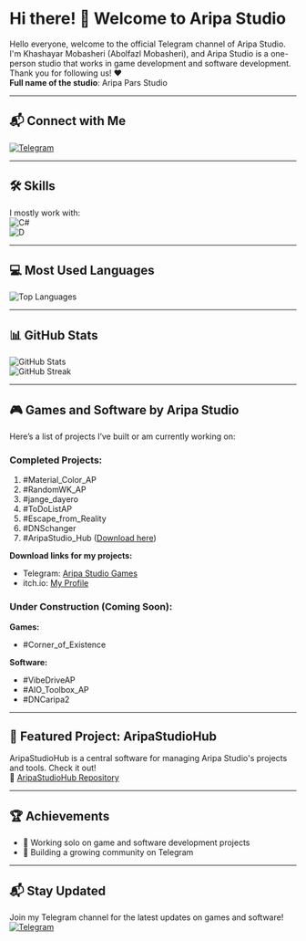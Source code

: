 # Hi there! 👋 Welcome to Aripa Studio

Hello everyone, welcome to the official Telegram channel of Aripa Studio. I'm Khashayar Mobasheri (Abolfazl Mobasheri), and Aripa Studio is a one-person studio that works in game development and software development. Thank you for following us! ❤️  
**Full name of the studio**: Aripa Pars Studio  

---

## 📬 Connect with Me  
[![Telegram](https://img.shields.io/badge/Telegram-Join%20Channel-2CA5E0?style=flat-square&logo=telegram&logoColor=white)](https://t.me/AripaStudio)

---

## 🛠️ Skills  
I mostly work with:  
![C#](https://img.shields.io/badge/C%23-239120?style=flat-square&logo=c-sharp&logoColor=white)  
![D](https://img.shields.io/badge/D-007A7A?style=flat-square&logo=d&logoColor=white)  

---

## 💻 Most Used Languages  
![Top Languages](https://github-readme-stats.vercel.app/api/top-langs/?username=AripaStudio&layout=compact&theme=radical)

---

## 📊 GitHub Stats  
![GitHub Stats](https://github-readme-stats.vercel.app/api?username=AripaStudio&show_icons=true&theme=radical)  
![GitHub Streak](https://github-readme-streak-stats.herokuapp.com/?user=AripaStudio&theme=radical)

---

## 🎮 Games and Software by Aripa Studio  
Here’s a list of projects I’ve built or am currently working on:  

### Completed Projects:  
1. #Material_Color_AP  
2. #RandomWK_AP  
3. #jange_dayero  
4. #ToDoListAP  
5. #Escape_from_Reality  
6. #DNSchanger  
7. #AripaStudio_Hub ([Download here](#AripaStudioHub))  

**Download links for my projects:**  
- Telegram: [Aripa Studio Games](https://t.me/AripaStudioGames)  
- itch.io: [My Profile](https://itch.io/profile/aripastudio)  

### Under Construction (Coming Soon):  
**Games:**  
- #Corner_of_Existence  

**Software:**  
- #VibeDriveAP  
- #AIO_Toolbox_AP  
- #DNCaripa2  

---

## 🌟 Featured Project: AripaStudioHub  
AripaStudioHub is a central software for managing Aripa Studio's projects and tools. Check it out!  
🔗 [AripaStudioHub Repository](https://github.com/AripaStudio/AripaStudioHub)  

---

## 🏆 Achievements  
- 🎯 Working solo on game and software development projects  
- 🥇 Building a growing community on Telegram  

---

## 📬 Stay Updated  
Join my Telegram channel for the latest updates on games and software!  
[![Telegram](https://img.shields.io/badge/Telegram-Join%20Channel-2CA5E0?style=flat-square&logo=telegram&logoColor=white)](https://t.me/AripaStudio)
